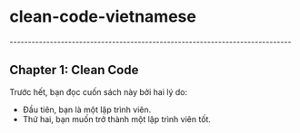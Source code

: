 # clean-code-vietnamese
----------------------------------------------------------------------------- <br>
## Chapter 1: Clean Code

Trước hết, bạn đọc cuốn sách này bởi hai lý do:
- Đầu tiên, bạn là một lập trình viên.
- Thứ hai, bạn muốn trở thành một lập trình viên tốt.
